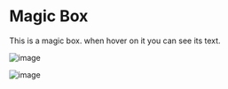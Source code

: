 # Magic Box
This is a magic box. when hover on it you can see its text.

![image](https://user-images.githubusercontent.com/99765893/179351930-aaa0f017-44f5-4e03-b8b9-92597a5beba4.png)

![image](https://user-images.githubusercontent.com/99765893/179351955-3cef1659-26b1-4c63-b319-409133f304f5.png)


